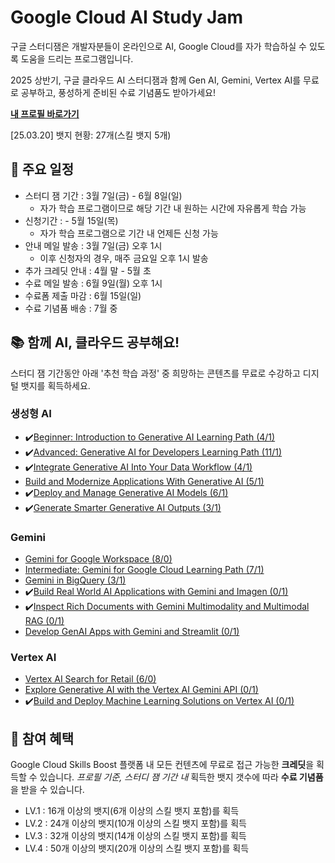 # Google Cloud AI Study Jam
구글 스터디잼은 개발자분들이 온라인으로 AI, Google Cloud를 자가 학습하실 수 있도록 도움을 드리는 프로그램입니다. 

2025 상반기, 구글 클라우드 AI 스터디잼과 함께 Gen AI, Gemini, Vertex AI를 무료로 공부하고, 풍성하게 준비된 수료 기념품도 받아가세요! 

[**내 프로필 바로가기**](https://www.cloudskillsboost.google/public_profiles/f6c1a0d3-e796-436d-9af9-facc54daee5b)

\[25.03.20\] 뱃지 현황: 27개(스킬 뱃지 5개)

## 📆 주요 일정
- 스터디 잼 기간 : 3월 7일(금) - 6월 8일(일)
  - 자가 학습 프로그램이므로 해당 기간 내 원하는 시간에 자유롭게 학습 가능
- 신청기간 : - 5월 15일(목)
    - 자가 학습 프로그램으로 기간 내 언제든 신청 가능
- 안내 메일 발송 : 3월 7일(금) 오후 1시
    - 이후 신청자의 경우, 매주 금요일 오후 1시 발송
- 추가 크레딧 안내 : 4월 말 - 5월 초 
- 수료 메일 발송 : 6월 9일(월) 오후 1시
- 수료폼 제출 마감 : 6월 15일(일)
- 수료 기념품 배송 : 7월 중

## 📚 함께 AI, 클라우드 공부해요!
스터디 잼 기간동안 아래 '추천 학습 과정' 중 희망하는 콘텐츠를 무료로 수강하고 디지털 뱃지를 획득하세요. 

### 생성형 AI
- ✔️[Beginner: Introduction to Generative AI Learning Path (4/1)](https://www.cloudskillsboost.google/paths/118)
- ✔️[Advanced: Generative AI for Developers Learning Path (11/1)](https://www.cloudskillsboost.google/paths/183)
- ✔️[Integrate Generative AI Into Your Data Workflow (4/1)](https://www.cloudskillsboost.google/paths/1281)
- [Build and Modernize Applications With Generative AI (5/1)](https://www.cloudskillsboost.google/paths/1282/course_templates/978)
- ✔️[Deploy and Manage Generative AI Models (6/1)](https://www.cloudskillsboost.google/paths/1283)
- ✔️[Generate Smarter Generative AI Outputs (3/1)](https://www.cloudskillsboost.google/paths/1284)

### Gemini
- [Gemini for Google Workspace (8/0)](https://www.cloudskillsboost.google/paths/249)
- [Intermediate: Gemini for Google Cloud Learning Path (7/1)](https://www.cloudskillsboost.google/paths/236)
- [Gemini in BigQuery (3/1)](https://www.cloudskillsboost.google/paths/1803)
- ✔️[Build Real World AI Applications with Gemini and Imagen (0/1)](https://www.cloudskillsboost.google/course_templates/1076?catalog_rank=%7B%22rank%22%3A4%2C%22num_filters%22%3A1%2C%22has_search%22%3Atrue%7D&search_id=42069049)
- ✔️[Inspect Rich Documents with Gemini Multimodality and Multimodal RAG (0/1)](https://www.cloudskillsboost.google/paths/183/course_templates/981?catalog_rank=%7B%22rank%22%3A2%2C%22num_filters%22%3A1%2C%22has_search%22%3Atrue%7D&search_id=42069103)
- [Develop GenAI Apps with Gemini and Streamlit (0/1)](https://www.cloudskillsboost.google/paths/236/course_templates/978?catalog_rank=%7B%22rank%22%3A1%2C%22num_filters%22%3A1%2C%22has_search%22%3Atrue%7D&search_id=42069103)

### Vertex AI
- [Vertex AI Search for Retail (6/0)](https://www.cloudskillsboost.google/paths/655)
- [Explore Generative AI with the Vertex AI Gemini API (0/1)](https://www.cloudskillsboost.google/course_templates/959)
- ✔️[Build and Deploy Machine Learning Solutions on Vertex AI (0/1)](https://www.cloudskillsboost.google/paths/1283/course_templates/684)

## 🥰 참여 혜택
Google Cloud Skills Boost 플랫폼 내 모든 컨텐츠에 무료로 접근 가능한 **크레딧**을 획득할 수 있습니다. 
*프로필 기준, 스터디 잼 기간 내* 획득한 뱃지 갯수에 따라 **수료 기념품**을 받을 수 있습니다.

- LV.1 : 16개 이상의 뱃지(6개 이상의 스킬 뱃지 포함)를 획득
- LV.2 : 24개 이상의 뱃지(10개 이상의 스킬 뱃지 포함)를 획득
- LV.3 : 32개 이상의 뱃지(14개 이상의 스킬 뱃지 포함)를 획득
- LV.4 : 50개 이상의 뱃지(20개 이상의 스킬 뱃지 포함)를 획득

